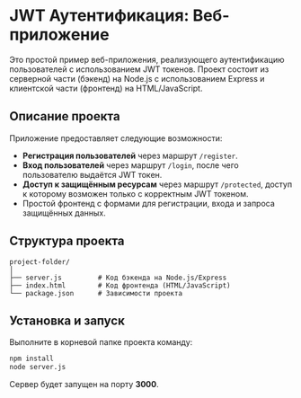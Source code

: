 # JWT Аутентификация: Веб-приложение

Это простой пример веб-приложения, реализующего аутентификацию пользователей с использованием JWT токенов. Проект состоит из серверной части (бэкенд) на Node.js с использованием Express и клиентской части (фронтенд) на HTML/JavaScript.

## Описание проекта

Приложение предоставляет следующие возможности:
- **Регистрация пользователей** через маршрут `/register`.
- **Вход пользователей** через маршрут `/login`, после чего пользователю выдаётся JWT токен.
- **Доступ к защищённым ресурсам** через маршрут `/protected`, доступ к которому возможен только с корректным JWT токеном.
- Простой фронтенд с формами для регистрации, входа и запроса защищённых данных.

## Структура проекта

```
project-folder/
│
├── server.js         # Код бэкенда на Node.js/Express
├── index.html        # Код фронтенда (HTML/JavaScript)
└── package.json      # Зависимости проекта
```

## Установка и запуск


   Выполните в корневой папке проекта команду:
   
   ```bash
   npm install
   node server.js
   ```

   Сервер будет запущен на порту **3000**.